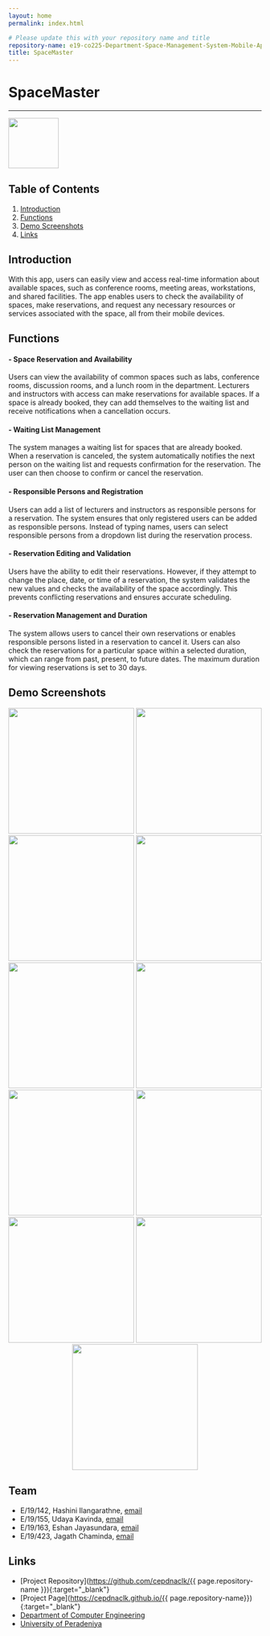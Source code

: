 ```yaml
---
layout: home
permalink: index.html

# Please update this with your repository name and title
repository-name: e19-co225-Department-Space-Management-System-Mobile-App
title: SpaceMaster
---
```


[comment]: # "This is the standard layout for the project, but you can clean this and use your own template"

# SpaceMaster

---

[](https://projects.ce.pdn.ac.lk/docs/faq/how-to-add-an-image/)
<p><img src = "images/logo.png" width="100" height="100"></p>

## Table of Contents
1. [Introduction](#introduction)
2. [Functions](#functions)
3. [Demo Screenshots](#demo-screenshots)
4. [Links](#links)

## Introduction

With this app, users can easily view and access real-time information about available spaces, such as conference rooms, meeting areas, workstations, and shared facilities. The app enables users to check the availability of spaces, make reservations, and request any necessary resources or services associated with the space, all from their mobile devices.

## Functions

#### - Space Reservation and Availability

Users can view the availability of common spaces such as labs, conference rooms, discussion rooms, and a lunch room in the department. Lecturers and instructors with access can make reservations for available spaces. If a space is already booked, they can add themselves to the waiting list and receive notifications when a cancellation occurs.

#### - Waiting List Management

The system manages a waiting list for spaces that are already booked. When a reservation is canceled, the system automatically notifies the next person on the waiting list and requests confirmation for the reservation. The user can then choose to confirm or cancel the reservation.

#### - Responsible Persons and Registration

Users can add a list of lecturers and instructors as responsible persons for a reservation. The system ensures that only registered users can be added as responsible persons. Instead of typing names, users can select responsible persons from a dropdown list during the reservation process.

#### - Reservation Editing and Validation

Users have the ability to edit their reservations. However, if they attempt to change the place, date, or time of a reservation, the system validates the new values and checks the availability of the space accordingly. This prevents conflicting reservations and ensures accurate scheduling.

#### - Reservation Management and Duration

The system allows users to cancel their own reservations or enables responsible persons listed in a reservation to cancel it. Users can also check the reservations for a particular space within a selected duration, which can range from past, present, to future dates. The maximum duration for viewing reservations is set to 30 days.

## Demo Screenshots
<p align="center">
 <img src = "images/launcher.jpg" width="250">
 <img src = "images/signin.jpg" width="250">
 <img src = "images/signup.jpg" width="250">
 <img src = "images/search.png" width="250">
 <img src = "images/menu.jpg" width="250">
 <img src = "images/byspace.jpg" width="250">
 <img src = "images/bytime.jpg" width="250">
 <img src = "images/book.png" width="250">
 <img src = "images/availble.jpg" width="250">
 <img src = "images/appointments.jpg" width="250">
 <img src = "images/resperson.jpg" width="250">
</p>


## Team
-  E/19/142, Hashini Ilangarathne, [email](mailto:e19142@eng.pdn.ac.lk)
-  E/19/155, Udaya Kavinda, [email](mailto:e19155@eng.pdn.ac.lk)
-  E/19/163, Eshan Jayasundara, [email](mailto:e19163@eng.pdn.ac.lk)
-  E/19/423, Jagath Chaminda, [email](mailto:e19423@eng.pdn.ac.lk)

## Links

- [Project Repository](https://github.com/cepdnaclk/{{ page.repository-name }}){:target="_blank"}
- [Project Page](https://cepdnaclk.github.io/{{ page.repository-name}}){:target="_blank"}
- [Department of Computer Engineering](http://www.ce.pdn.ac.lk/)
- [University of Peradeniya](https://eng.pdn.ac.lk/)


[//]: # (Please refer this to learn more about Markdown syntax)
[//]: # (https://github.com/adam-p/markdown-here/wiki/Markdown-Cheatsheet)
